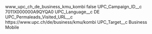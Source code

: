 <?xml version="1.0" encoding="UTF-8"?>
<CustomMetadata xmlns="http://soap.sforce.com/2006/04/metadata" xmlns:xsi="http://www.w3.org/2001/XMLSchema-instance" xmlns:xsd="http://www.w3.org/2001/XMLSchema">
    <label>www_upc_ch_de_business_kmu_kombi</label>
    <protected>false</protected>
    <values>
        <field>UPC_Campaign_ID__c</field>
        <value xsi:type="xsd:string">7011X000000A9QYQA0</value>
    </values>
    <values>
        <field>UPC_Language__c</field>
        <value xsi:type="xsd:string">DE</value>
    </values>
    <values>
        <field>UPC_Permaleads_Visited_URL__c</field>
        <value xsi:type="xsd:string">https://www.upc.ch/de/business/kmu/kombi</value>
    </values>
    <values>
        <field>UPC_Target__c</field>
        <value xsi:type="xsd:string">Business Mobile</value>
    </values>
</CustomMetadata>
